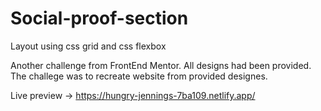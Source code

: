 # Social-proof-section
Layout using css grid and css flexbox

Another challenge from FrontEnd Mentor. All designs had been provided.
The challege was to recreate website from provided designes.

Live preview -> https://hungry-jennings-7ba109.netlify.app/
